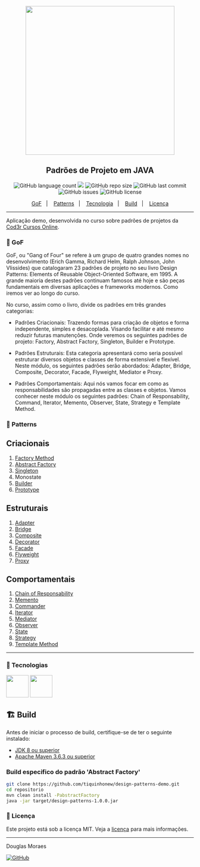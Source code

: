 <p align="center"><img src="https://img-c.udemycdn.com/course/480x270/3786202_37d5_2.jpg" width="400"></p>
<h2 align="center">Padrões de Projeto em JAVA</h2>
<p align="center">
  <img alt="GitHub language count" src="https://img.shields.io/github/languages/top/tiquinhonew/design-patterns-demo">
  <a href="https://www.codacy.com/gh/tiquinhonew/design-patterns-demo/dashboard?utm_source=github.com&amp;utm_medium=referral&amp;utm_content=tiquinhonew/design-patterns-demo&amp;utm_campaign=Badge_Grade"><img src="https://app.codacy.com/project/badge/Grade/04ee2f9a924940bba341ae08b03d9163"/></a>
  <img alt="GitHub repo size" src="https://img.shields.io/github/repo-size/tiquinhonew/design-patterns-demo?color=blueviolet">
  <img alt="GitHub last commit" src="https://img.shields.io/github/last-commit/tiquinhonew/design-patterns-demo?color=orange">
  <img alt="GitHub issues" src="https://img.shields.io/github/issues/tiquinhonew/design-patterns-demo">
  <img alt="GitHub license" src="https://img.shields.io/github/license/tiquinhonew/design-patterns-demo">
</p>
<p align="center">
  <a href="#link-links">GoF</a>&nbsp;&nbsp;&nbsp;|&nbsp;&nbsp;&nbsp;
  <a href="#open_file_folder-recursos">Patterns</a>&nbsp;&nbsp;&nbsp;|&nbsp;&nbsp;&nbsp;
  <a href="#rocket-tecnologias">Tecnologia</a>&nbsp;&nbsp;&nbsp;|&nbsp;&nbsp;&nbsp;
  <a href="#%EF%B8%8F-deploy">Build</a>&nbsp;&nbsp;&nbsp;|&nbsp;&nbsp;&nbsp;
  <a href="#memo-licença">Licença</a>
</p>

---

Aplicação demo, desenvolvida no curso sobre padrões de projetos da [Cod3r Cursos Online](https://www.udemy.com/user/cod3r-3/).

### :link: GoF

GoF, ou "Gang of Four" se refere à um grupo de quatro grandes nomes no desenvolvimento (Erich Gamma, Richard Helm, Ralph Johnson, John Vlissides) que catalogaram 23 padrões de projeto no seu livro Design Patterns: Elements of Reusable Object-Oriented Software, em 1995. A grande maioria destes padrões continuam famosos até hoje e são peças fundamentais em diversas aplicações e frameworks modernos. Como iremos ver ao longo do curso.

No curso, assim como o livro, divide os padrões em três grandes categorias:

- Padrões Criacionais: Trazendo formas para criação de objetos e forma independente, simples e desacoplada. Visando facilitar e até mesmo reduzir futuras manutenções. Onde veremos os seguintes padrões de projeto: Factory, Abstract Factory, Singleton, Builder e Prototype.

- Padrões Estruturais: Esta categoria apresentará como seria possível estruturar diversos objetos e classes de forma extensível e flexível. Neste módulo, os seguintes padrões serão abordados: Adapter, Bridge, Composite, Decorator, Facade, Flyweight, Mediator e Proxy.

- Padrões Comportamentais: Aqui nós vamos focar em como as responsabilidades são propagadas entre as classes e objetos. Vamos conhecer neste módulo os seguintes padrões: Chain of Responsability, Command, Iterator, Memento, Observer, State, Strategy e Template Method.

### :open_file_folder: Patterns

## Criacionais

1. [Factory Method](https://refactoring.guru/design-patterns/factory-method)
2. [Abstract Factory](https://refactoring.guru/design-patterns/abstract-factory)
3. [Singleton](https://refactoring.guru/design-patterns/singleton)
4. Monostate
5. [Builder](https://refactoring.guru/design-patterns/builder)
6. [Prototype](https://refactoring.guru/design-patterns/prototype)

## Estruturais

1. [Adapter](https://refactoring.guru/pt-br/design-patterns/adapter)
2. [Bridge](https://refactoring.guru/pt-br/design-patterns/bridge)
3. [Composite](https://refactoring.guru/pt-br/design-patterns/composite)
4. [Decorator](https://refactoring.guru/pt-br/design-patterns/decorator)
5. [Facade](https://refactoring.guru/pt-br/design-patterns/facade)
6. [Flyweight](https://refactoring.guru/pt-br/design-patterns/flyweight)
7. [Proxy](https://refactoring.guru/pt-br/design-patterns/proxy)

## Comportamentais

1. [Chain of Responsability](https://refactoring.guru/pt-br/design-patterns/chain-of-responsibility)
2. [Memento](https://refactoring.guru/pt-br/design-patterns/memento)
3. [Commander](https://refactoring.guru/pt-br/design-patterns/commander)
4. [Iterator](https://refactoring.guru/pt-br/design-patterns/iterator)
5. [Mediator](https://refactoring.guru/pt-br/design-patterns/mediator)
6. [Observer](https://refactoring.guru/pt-br/design-patterns/observer)
7. [State](https://refactoring.guru/pt-br/design-patterns/state)
8. [Strategy](https://refactoring.guru/pt-br/design-patterns/strategy)
9. [Template Method](https://refactoring.guru/pt-br/design-patterns/template-method)

---

### :rocket: Tecnologias

[<img src="https://cdn.jsdelivr.net/gh/devicons/devicon/icons/java/java-original-wordmark.svg" width="60"/>](https://www.java.com)
[<img src="https://cdn.jsdelivr.net/gh/devicons/devicon@latest/icons/maven/maven-original.svg" width="60"/>](https://maven.apache.org/)

## 🏗️ Build

Antes de iniciar o processo de build, certifique-se de ter o seguinte instalado:

- [JDK 8 ou superior](https://www.oracle.com/java/technologies/javase-jdk11-downloads.html)
- [Apache Maven 3.6.3 ou superior](https://maven.apache.org/download.cgi)

### Build especifico do padrão 'Abstract Factory'

  ```sh
  git clone https://github.com/tiquinhonew/design-patterns-demo.git
  cd repositorio
  mvn clean install -PabstractFactory
  java -jar target/design-patterns-1.0.0.jar
  ```

### :memo: Licença

Este projeto está sob a licença MIT. Veja a [licença](https://github.com/tiquinhonew/design-patterns-demo/blob/master/LICENSE) para mais informações.

---

Douglas Moraes

[<img alt="GitHub" src="https://img.shields.io/badge/LinkedIn-0077B5?style=for-the-badge&logo=linkedin&logoColor=whit">](https://www.linkedin.com/in/douglasam)
